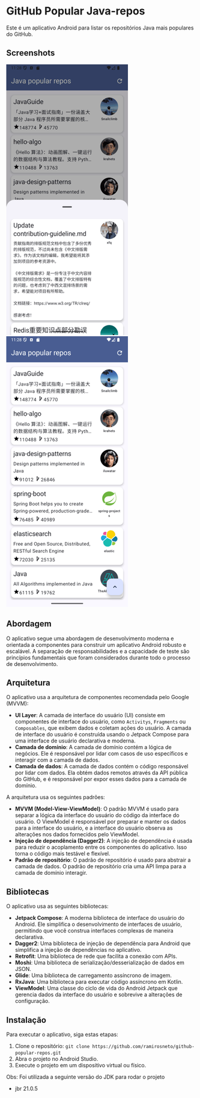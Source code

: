 # GitHub Popular Java-repos

Este é um aplicativo Android para listar os repositórios Java mais populares do GitHub.

## Screenshots

![screen1.png](readme-imgs/screen1.png)
![screen2.png](readme-imgs/screen2.png)

## Abordagem

O aplicativo segue uma abordagem de desenvolvimento moderna e orientada a componentes para construir
um aplicativo Android robusto e escalável. A separação de responsabilidades e a capacidade de teste
são princípios fundamentais que foram considerados durante todo o processo de desenvolvimento.

## Arquitetura

O aplicativo usa a arquitetura de componentes recomendada pelo Google (MVVM):

* **UI Layer**: A camada de interface do usuário (UI) consiste em componentes de interface do
  usuário, como `Activitys`, `Fragments` ou `Composables`, que exibem dados e coletam ações do
  usuário. A camada de interface do usuário é construída usando o Jetpack Compose para uma interface
  de usuário declarativa e moderna.
* **Camada de domínio**: A camada de domínio contém a lógica de negócios. Ele é responsável por
  lidar com casos de uso específicos e interagir com a camada de dados.
* **Camada de dados**: A camada de dados contém o código responsável por lidar com dados. Ela obtém 
  dados remotos através da API pública do GitHub, e é responsável por expor
  esses dados para a camada de domínio.

A arquitetura usa os seguintes padrões:

* **MVVM (Model-View-ViewModel)**: O padrão MVVM é usado para separar a lógica da interface do
  usuário do código da interface do usuário. O ViewModel é responsável por preparar e manter os
  dados para a interface do usuário, e a interface do usuário observa as alterações nos dados
  fornecidos pelo ViewModel.
* **Injeção de dependência (Dagger2)**: A injeção de dependência é usada para reduzir o acoplamento entre os
  componentes do aplicativo. Isso torna o código mais testável e flexível.
* **Padrão de repositório**: O padrão de repositório é usado para abstrair a camada de dados. O
  padrão de repositório cria uma API limpa para a camada de domínio interagir.

## Bibliotecas

O aplicativo usa as seguintes bibliotecas:

* **Jetpack Compose**: A moderna biblioteca de interface do usuário do Android. Ele simplifica o
  desenvolvimento de interfaces de usuário, permitindo que você construa interfaces complexas de
  maneira declarativa.
* **Dagger2**: Uma biblioteca de injeção de dependência para Android que simplifica a injeção de
  dependências no aplicativo.
* **Retrofit**: Uma biblioteca de rede que facilita a conexão com APIs.
* **Moshi**: Uma biblioteca de serialização/desserialização de dados em JSON.
* **Glide**: Uma biblioteca de carregamento assíncrono de imagem.
* **RxJava**: Uma biblioteca para executar código assíncrono em Kotlin.
* **ViewModel**: Uma classe do ciclo de vida do Android Jetpack que gerencia dados da interface do
  usuário e sobrevive a alterações de configuração.

## Instalação

Para executar o aplicativo, siga estas etapas:

1. Clone o repositório: `git clone https://github.com/ramirosneto/github-popular-repos.git`
2. Abra o projeto no Android Studio.
3. Execute o projeto em um dispositivo virtual ou físico.

Obs: Foi utilizada a seguinte versão do JDK para rodar o projeto
- jbr 21.0.5
